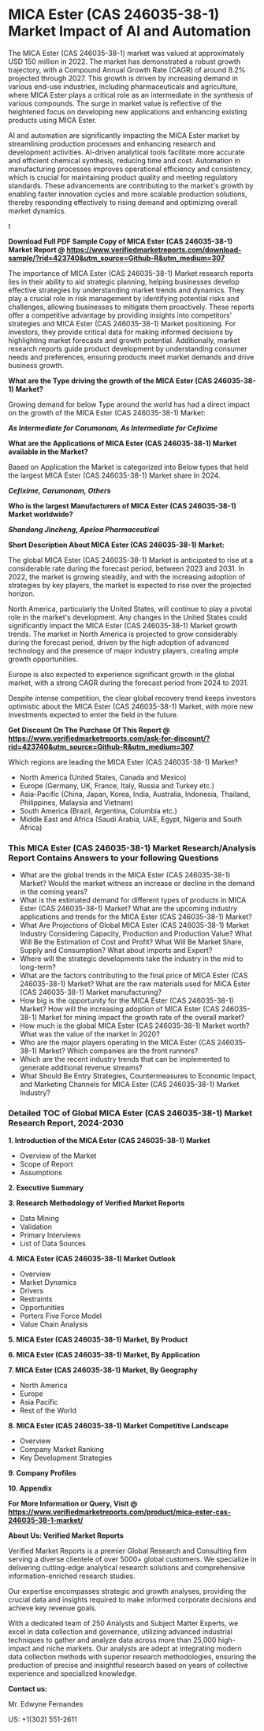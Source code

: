 <meta name="title" content="Global MICA Ester (CAS 246035-38-1) Market Impact of AI and Automation"><meta name="description" content="The MICA Ester (CAS 246035-38-1) market was valued at approximately USD 150 million in 2022. The market has demonstrated a robust growth trajectory, with a Compound An"><meta name="title" content="MICA Ester (CAS 246035-38-1) Market Size, Share, Scope, Trends, Growth, Opportunities, Analysis, Forecast"><h1>MICA Ester (CAS 246035-38-1) Market Impact of AI and Automation</h1><p>The MICA Ester (CAS 246035-38-1) market was valued at approximately USD 150 million in 2022. The market has demonstrated a robust growth trajectory, with a Compound Annual Growth Rate (CAGR) of around 8.2% projected through 2027. This growth is driven by increasing demand in various end-use industries, including pharmaceuticals and agriculture, where MICA Ester plays a critical role as an intermediate in the synthesis of various compounds. The surge in market value is reflective of the heightened focus on developing new applications and enhancing existing products using MICA Ester.</p><p>AI and automation are significantly impacting the MICA Ester market by streamlining production processes and enhancing research and development activities. AI-driven analytical tools facilitate more accurate and efficient chemical synthesis, reducing time and cost. Automation in manufacturing processes improves operational efficiency and consistency, which is crucial for maintaining product quality and meeting regulatory standards. These advancements are contributing to the market's growth by enabling faster innovation cycles and more scalable production solutions, thereby responding effectively to rising demand and optimizing overall market dynamics.</p>t</p><p id="" class=""><strong>Download Full PDF Sample Copy of MICA Ester (CAS 246035-38-1) Market Report @ <a href="https://www.verifiedmarketreports.com/download-sample/?rid=423740&utm_source=Github-R&utm_medium=307" target="_blank">https://www.verifiedmarketreports.com/download-sample/?rid=423740&utm_source=Github-R&utm_medium=307</a></strong></p><p>The importance of&nbsp;MICA Ester (CAS 246035-38-1) Market research reports lies in their ability to aid strategic planning, helping businesses develop effective strategies by understanding market trends and dynamics. They play a crucial role in risk management by identifying potential risks and challenges, allowing businesses to mitigate them proactively. These reports offer a competitive advantage by providing insights into competitors' strategies and MICA Ester (CAS 246035-38-1) Market positioning. For investors, they provide critical data for making informed decisions by highlighting market forecasts and growth potential. Additionally, market research reports guide product development by understanding consumer needs and preferences, ensuring products meet market demands and drive business growth.</p><p><strong>What are the&nbsp;Type driving the growth of the MICA Ester (CAS 246035-38-1) Market?</strong></p><p id="" class="">Growing demand for below Type around the world has had a direct impact on the growth of the MICA Ester (CAS 246035-38-1) Market:</p><em><strong>As Intermediate for Carumonam, As Intermediate for Cefixime</strong></em></p><strong>What are the&nbsp;Applications&nbsp;of MICA Ester (CAS 246035-38-1) Market available in the Market?</strong></p><p id="" class="">Based on Application the Market is categorized into Below types that held the largest MICA Ester (CAS 246035-38-1) Market share In 2024.</p><em><strong>Cefixime, Carumonam, Others</strong></em></p><strong>Who is the largest Manufacturers of MICA Ester (CAS 246035-38-1) Market worldwide?</strong></p><p><em><strong>Shandong Jincheng, Apeloa Pharmaceutical</strong></em></p><p id="" class=""><strong>Short Description About MICA Ester (CAS 246035-38-1) Market:</strong></p><p>The global MICA Ester (CAS 246035-38-1) Market is anticipated to rise at a considerable rate during the forecast period, between 2023 and 2031. In 2022, the market is growing steadily, and with the increasing adoption of strategies by key players, the market is expected to rise over the projected horizon.</p><p>North America, particularly the United States, will continue to play a pivotal role in the market's development. Any changes in the United States could significantly impact the MICA Ester (CAS 246035-38-1) Market growth trends. The market in North America is projected to grow considerably during the forecast period, driven by the high adoption of advanced technology and the presence of major industry players, creating ample growth opportunities.</p><p>Europe is also expected to experience significant growth in the global market, with a strong CAGR during the forecast period from 2024 to 2031.</p><p>Despite intense competition, the clear global recovery trend keeps investors optimistic about the MICA Ester (CAS 246035-38-1) Market, with more new investments expected to enter the field in the future.</p><p id="" class=""><strong>Get Discount On The Purchase Of This Report @ <a href="https://www.verifiedmarketreports.com/ask-for-discount/?rid=423740&utm_source=Github-R&utm_medium=307" target="_blank">https://www.verifiedmarketreports.com/ask-for-discount/?rid=423740&utm_source=Github-R&utm_medium=307</a></strong></p>Which regions are leading the MICA Ester (CAS 246035-38-1) Market?</p><ul><li>North America (United States, Canada and Mexico)</li><li>Europe (Germany, UK, France, Italy, Russia and Turkey etc.)</li><li>Asia-Pacific (China, Japan, Korea, India, Australia, Indonesia, Thailand, Philippines, Malaysia and Vietnam)</li><li>South America (Brazil, Argentina, Columbia etc.)</li><li>Middle East and Africa (Saudi Arabia, UAE, Egypt, Nigeria and South Africa)</li></ul><h3 id="" class="">This MICA Ester (CAS 246035-38-1) Market Research/Analysis Report Contains Answers to your following Questions</h3><ul><li>What are the global trends in the MICA Ester (CAS 246035-38-1) Market? Would the market witness an increase or decline in the demand in the coming years?</li><li>What is the estimated demand for different types of products in MICA Ester (CAS 246035-38-1) Market? What are the upcoming industry applications and trends for the MICA Ester (CAS 246035-38-1) Market?</li><li>What Are Projections of Global MICA Ester (CAS 246035-38-1) Market Industry Considering Capacity, Production and Production Value? What Will Be the Estimation of Cost and Profit? What Will Be Market Share, Supply and Consumption? What about imports and Export?</li><li>Where will the strategic developments take the industry in the mid to long-term?</li><li>What are the factors contributing to the final price of MICA Ester (CAS 246035-38-1) Market? What are the raw materials used for MICA Ester (CAS 246035-38-1) Market manufacturing?</li><li>How big is the opportunity for the MICA Ester (CAS 246035-38-1) Market? How will the increasing adoption of MICA Ester (CAS 246035-38-1) Market for mining impact the growth rate of the overall market?</li><li>How much is the global MICA Ester (CAS 246035-38-1) Market worth? What was the value of the market In 2020?</li><li>Who are the major players operating in the MICA Ester (CAS 246035-38-1) Market? Which companies are the front runners?</li><li>Which are the recent industry trends that can be implemented to generate additional revenue streams?</li><li>What Should Be Entry Strategies, Countermeasures to Economic Impact, and Marketing Channels for MICA Ester (CAS 246035-38-1) Market Industry?</li></ul><h3 id="" class="">Detailed TOC of Global MICA Ester (CAS 246035-38-1) Market Research Report, 2024-2030</h3><p id="" class=""><strong>1. Introduction of the MICA Ester (CAS 246035-38-1) Market</strong></p><ul><li>Overview of the Market</li><li>Scope of Report</li><li>Assumptions</li></ul><p id="" class=""><strong>2. Executive Summary</strong></p><p id="" class=""><strong>3. Research Methodology of Verified Market Reports</strong></p><ul><li>Data Mining</li><li>Validation</li><li>Primary Interviews</li><li>List of Data Sources</li></ul><p id="" class=""><strong>4. MICA Ester (CAS 246035-38-1) Market Outlook</strong></p><ul><li>Overview</li><li>Market Dynamics</li><li>Drivers</li><li>Restraints</li><li>Opportunities</li><li>Porters Five Force Model</li><li>Value Chain Analysis</li></ul><p id="" class=""><strong>5. MICA Ester (CAS 246035-38-1) Market, By Product</strong></p><p id="" class=""><strong>6. MICA Ester (CAS 246035-38-1) Market, By Application</strong></p><p id="" class=""><strong>7. MICA Ester (CAS 246035-38-1) Market, By Geography</strong></p><ul><li>North America</li><li>Europe</li><li>Asia Pacific</li><li>Rest of the World</li></ul><p id="" class=""><strong>8. MICA Ester (CAS 246035-38-1) Market Competitive Landscape</strong></p><ul><li>Overview</li><li>Company Market Ranking</li><li>Key Development Strategies</li></ul><p id="" class=""><strong>9. Company Profiles</strong></p><p id="" class=""><strong>10. Appendix</strong></p><p id="" class=""><strong>For More Information or Query, Visit @ <a href="https://www.verifiedmarketreports.com/product/mica-ester-cas-246035-38-1-market/" target="_blank">https://www.verifiedmarketreports.com/product/mica-ester-cas-246035-38-1-market/</a></strong></p><p id="" class=""><strong>About Us: Verified Market Reports</strong></p><p id="" class="">Verified Market Reports is a premier Global Research and Consulting firm serving a diverse clientele of over 5000+ global customers. We specialize in delivering cutting-edge analytical research solutions and comprehensive information-enriched research studies.</p><p id="" class="">Our expertise encompasses strategic and growth analyses, providing the crucial data and insights required to make informed corporate decisions and achieve key revenue goals.</p><p id="" class="">With a dedicated team of 250 Analysts and Subject Matter Experts, we excel in data collection and governance, utilizing advanced industrial techniques to gather and analyze data across more than 25,000 high-impact and niche markets. Our analysts are adept at integrating modern data collection methods with superior research methodologies, ensuring the production of precise and insightful research based on years of collective experience and specialized knowledge.</p><p id="" class=""><strong>Contact us:</strong></p><p id="" class="">Mr. Edwyne Fernandes</p><p id="" class="">US: +1(302) 551-2611</p>
